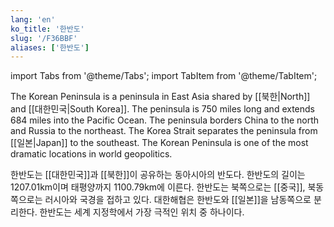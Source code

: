 ```yaml
---
lang: 'en'
ko_title: '한반도'
slug: '/F36BBF'
aliases: ['한반도']
---
```


import Tabs from '@theme/Tabs';
import TabItem from '@theme/TabItem';

<Tabs groupId='lang' queryString>
<TabItem value='en' label='English 🇺🇸' lang='en-US' default>
<div lang='en-US'>

The Korean Peninsula is a peninsula in East Asia shared by [[북한|North]] and [[대한민국|South Korea]]. The peninsula is 750 miles long and extends 684 miles into the Pacific Ocean. The peninsula borders China to the north and Russia to the northeast. The Korea Strait separates the peninsula from [[일본|Japan]] to the southeast. The Korean Peninsula is one of the most dramatic locations in world geopolitics.

</div>
</TabItem>
<TabItem value='ko' label='한국어 🇰🇷' lang='ko-KR'>
<div lang='ko-KR'>

한반도는 [[대한민국]]과 [[북한]]이 공유하는 동아시아의 반도다.
한반도의 길이는 1207.01km이며 태평양까지 1100.79km에 이른다.
한반도는 북쪽으로는 [[중국]], 북동쪽으로는 러시아와 국경을 접하고 있다.
대한해협은 한반도와 [[일본]]을 남동쪽으로 분리한다.
한반도는 세계 지정학에서 가장 극적인 위치 중 하나이다.

</div>
</TabItem>
</Tabs>

